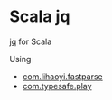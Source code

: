 Scala jq
===

[jq](https://stedolan.github.io/jq/) for Scala

Using 
*  [com.lihaoyi.fastparse](https://github.com/lihaoyi/fastparse/)
*  [com.typesafe.play](https://www.playframework.com/)